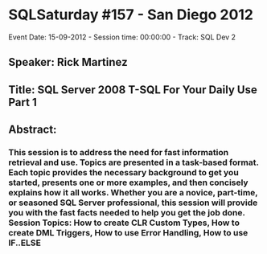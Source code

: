# SQLSaturday #157 - San Diego 2012
Event Date: 15-09-2012 - Session time: 00:00:00 - Track: SQL Dev 2
## Speaker: Rick Martinez
## Title: SQL Server 2008 T-SQL For Your Daily Use Part 1
## Abstract:
### This session is to address the need for fast information retrieval and use. Topics are presented in a task-based format. Each topic provides the necessary background to get you started, presents one or more examples, and then concisely explains how it all works. Whether you are a novice, part-time, or seasoned SQL Server professional, this session will provide you with the fast facts needed to help you get the job done. Session Topics: How to create CLR Custom Types, How to create DML Triggers, How to use Error Handling, How to use IF..ELSE
